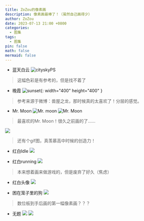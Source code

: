 ```yaml
---
title: ZoZou的像素画
description: 像素画最棒了！（虽然自己画得少）
author: ZoZou
date: 2023-07-13 21:00 +0800
categories:
  - 图集
tags:
  - 图集
pin: false
math: false
mermaid: false
---
```

- 蓝天白云
![cityskyPS](https://cdn.jsdelivr.net/gh/ZoZou02/zozou-pic/cityskyPS.png)
> 这幅色彩是有参考的，但是找不着了

- 晚霞
![sunset](https://cdn.jsdelivr.net/gh/ZoZou02/zozou-pic/sunset.png){: width="400" height="400" }
> 参考来源于微博：兽屋之龙，那时候真的太喜欢了！分层的感觉。

- Mr. Moon
![Mr. moon](https://cdn.jsdelivr.net/gh/ZoZou02/zozou-pic/Mr.%20moon%20(2).png)
![Mr. Moon](https://cdn.jsdelivr.net/gh/ZoZou02/zozou-pic/Mr.%20Moon.png)
> 最喜欢的Mr. Moon！很久之前画的了......

![](https://cdn.jsdelivr.net/gh/ZoZou02/zozou-pic/Mr.%20moon.gif)
> 还有个gif图，真羡慕高中时候的创造力！

- 红白Idle
![](https://cdn.jsdelivr.net/gh/ZoZou02/zozou-pic/redwhilte.gif)

- 红白running
![](https://cdn.jsdelivr.net/gh/ZoZou02/zozou-pic/big-export.gif)
> 本来想着画来做游戏的，但是废弃了好久（焦虑）

- 红白头像
![](https://cdn.jsdelivr.net/gh/ZoZou02/zozou-pic/zozou%403x.png)

- 困在笼子里的狗
![](https://cdn.jsdelivr.net/gh/ZoZou02/zozou-pic/cagedog.png)
> 数位板到手后画的第一幅像素画？？？

- 无题
![](https://cdn.jsdelivr.net/gh/ZoZou02/zozou-pic/The%20white.png)
![](https://cdn.jsdelivr.net/gh/ZoZou02/zozou-pic/The%20white%202.png)

